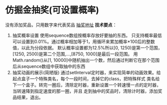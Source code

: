 # 仿掘金抽奖(可设置概率)
没有添加奖品，只用数字来代表奖品
[抽奖地址](https://13535944743.github.io/lottery/)
**技术要点**：
  1. 抽奖概率设置
    使用sequence数组按概率存放好要抽的东西。
    只支持概率最低可以设置到0.01%。通过概率相加等于1，用循环来累加概率*100后的整数值，以此为分段依据。
    默认概率设置都为12.5%所以[0, 1250)是第一个范围，[1250, 2500)是第二个范围,...,[8750, 1000]是最后一段范围。
    用Math.random()从[1, 10000]中随机抽出一个数，然后通过判断它在那个范围后从sequence数组中获取抽中的东西
  2. 抽奖动画的展示(简陋版)
    通过setInterval定时器，来实现简单的动画效果。给起点盒子一个特殊类名，每个一段时间，去掉它的class，把特殊样式
    类名给下一个盒子。转完一圈后，清除定时器，重新设置一个转速慢一点的定时器，当转速降到指定速度的那一圈，并且
    走到抽中的奖品时，清除计时器，添加奖品结果，退出。
  

